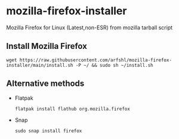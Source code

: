 # mozilla-firefox-installer
Mozilla Firefox for Linux (Latest,non-ESR) from mozilla tarball script
## Install Mozilla Firefox

    wget https://raw.githubusercontent.com/arfshl/mozilla-firefox-installer/main/install.sh -P ~/ && sudo sh ~/install.sh
 
## Alternative methods
- Flatpak

      flatpak install flathub org.mozilla.firefox

- Snap

      sudo snap install firefox


